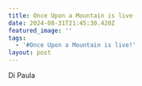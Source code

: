 ```yaml
---
title: Once Upon a Mountain is live
date: 2024-08-31T21:45:30.420Z
featured_image: ''
tags:
  - '#Once Upon a Mountain is live!'
layout: post
---
```


 Di Paula
